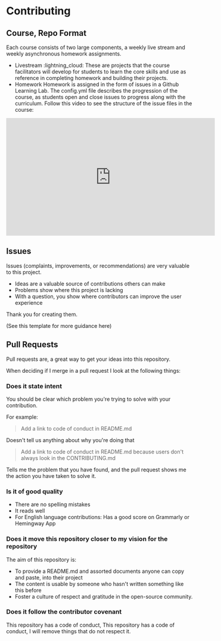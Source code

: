 # Contributing
## Course, Repo Format
Each course consists of two large components, a weekly live stream and weekly asynchronous homework assignments.
- Livestream :lightning_cloud:
These are projects that the course facilitators will develop for students to learn the core skills and use as reference in completing homework and building their projects.
- Homework
Homework is assigned in the form of issues in a Github Learning Lab. The config.yml file describes the progression of the course, as students open and close issues to progress along with the curriculum. Follow this video to see the structure of the issue files in the course:

<iframe width="560" height="315" src="https://www.youtube.com/embed/9S0p8YMQzsM" frameborder="0" allow="accelerometer; autoplay; clipboard-write; encrypted-media; gyroscope; picture-in-picture" allowfullscreen></iframe>


## Issues

Issues (complaints, improvements, or recommendations) are very valuable to this project.

* Ideas are a valuable source of contributions others can make
* Problems show where this project is lacking
* With a question, you show where contributors can improve the user experience

Thank you for creating them.

(See this template for more guidance here)


## Pull Requests

Pull requests are, a great way to get your ideas into this repository.

When deciding if I merge in a pull request I look at the following things:

### Does it state intent
You should be clear which problem you're trying to solve with your contribution.

For example:

> Add a link to code of conduct in README.md

Doesn't tell us anything about why you're doing that

> Add a link to code of conduct in README.md because users don't always look in the CONTRIBUTING.md

Tells me the problem that you have found, and the pull request shows me the action you have taken to solve it.

### Is it of good quality
* There are no spelling mistakes
* It reads well
* For English language contributions: Has a good score on Grammarly or Hemingway App

### Does it move this repository closer to my vision for the repository
The aim of this repository is:

* To provide a README.md and assorted documents anyone can copy and paste, into their project
* The content is usable by someone who hasn't written something like this before
* Foster a culture of respect and gratitude in the open-source community.

### Does it follow the contributor covenant
This repository has a code of conduct, This repository has a code of conduct, I will remove things that do not respect it.
